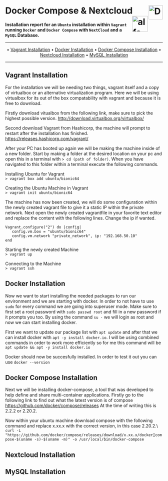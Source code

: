 # Docker Compose & Nextcloud <img src="https://xibo.org.uk/img/svg/Home/icon_home_ubuntu_blue.svg" alt="Docker Logo" width='45' align="right"> <img src="https://lh3.googleusercontent.com/proxy/iaZFsbFW-t1es5SFKZ9HDnx7I1Q5tIO-sSS91WTpmNcw9jUSbcQlUq3qoSy0NR2rZxBsudsSih2B71UQKPmQFjyHTlo65Pj80r98kkW2QWc97VL7pwd2umLmdoYW" alt="alfa Logo" height='50' align="right">

**Installation report for an `Ubuntu` installation within `Vagrant` running `Docker` and `Docker Compose` with `NextCloud` and a `MySQL` Database.**

***

<p align="center">
	&bull;
	<a href="#vagrant-installation">Vagrant Installation</a>  
	&bull;
	<a href="#docker-installation">Docker Installation</a>
	&bull;
	<a href="#docker-compose-installation">Docker Compose Installation</a>
	&bull;
	<a href="#nextcloud-installation">Nextcloud Installation</a>
	&bull;
	<a href="#mysql-installation">MySQL Installation</a>
</p>

***

## Vagrant Installation
For the installation we will be needing two things, vagrant itself and a copy of virtualbox or an alternative virtualization program. Here we will be using virtualbox for its out of the box compatability with vagrant and because it is free to download.

Firstly download vitualbox from the following link, make sure to pick the highest possible version.
http://download.virtualbox.org/virtualbox/

Second download Vagrant from Hashicorp, the machine will prompt to restart after the installation has finished.
https://releases.hashicorp.com/vagrant/

After your PC has booted up again we will be making the machine inside of a new folder. Start by making a folder at the desired location on your pc and open this in a terminal with `> cd (path of folder)`. When you have navigated to this folder within a terminal execute the following commands.

Installing Ubuntu for Vagrant\
`> vagrant box add ubuntu/bionic64`

Creating the Ubuntu Machine in Vagrant\
`> vagrant init ubuntu/bionic64`

The machine has now been created, we will do some configuration within the newly created vagrant file to give it a static IP within the private network. Next open the newly created vagrantfile in your favorite text editor and replace the content with the following lines. Change the ip if wanted.
```
Vagrant.configure("2") do |config|
   config.vm.box = "ubuntu/bionic64"
   config.vm.network "private_network", ip: "192.168.50.10"
end
```

Starting the newly created Machine\
`> vagrant up`

Connecting to the Machine\
`> vagrant ssh`

## Docker Installation
Now we want to start installing the needed packages to run our environment and we are starting with docker. In order to not have to use `sudo` for every command we are going into superuser mode. Make sure to first set a root password with `sudo passwd root` and fill in a new password if it prompts you too. By using the command `su -` we will login as root and now we can start installing docker.

First we want to update our package list with `apt update` and after that we can install docker with `apt -y install docker.io`. I will be using combined commands in order to work more efficiently so for me this command will be `apt update && apt -y install docker.io`

Docker should now be succesfully installed. In order to test it out you can use `docker --version`

## Docker Compose Installation
Next we will be installing docker-compose, a tool that was developed to help define and share multi-container applications. Firstly go to the following link to find out what the latest version is of compose https://github.com/docker/compose/releases At the time of writing this is 2.2.2 or 2.20.2. 

Now within your ubuntu machine download compose with the following command and replace x.xx.x with the correct version, in this case 2.20.2.\ 
`curl -L "https://github.com/docker/compose/releases/download/x.xx.x/dockercompose-$(uname -s)-$(uname -m)" -o /usr/local/bin/docker-compose`

## Nextcloud Installation

## MySQL Installation
